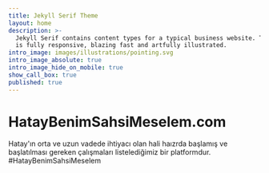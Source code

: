 ```yaml
---
title: Jekyll Serif Theme
layout: home
description: >-
  Jekyll Serif contains content types for a typical business website. The theme
  is fully responsive, blazing fast and artfully illustrated.
intro_image: images/illustrations/pointing.svg
intro_image_absolute: true
intro_image_hide_on_mobile: true
show_call_box: true
published: true
---
```


# HatayBenimSahsiMeselem.com

Hatay'ın orta ve uzun vadede ihtiyacı olan hali haızrda başlamış ve başlatılması gereken çalışmaları listelediğimiz bir platformdur. #HatayBenimSahsiMeselem
